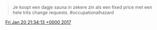 > Je koopt een dagje sauna in zekere zin als een fixed price met een hele trits change requests\. \#occupationalhazard

<img src="../../media/tweet.ico" width="12" /> [Fri Jan 20 21:34:13 +0000 2017](https://twitter.com/DromerDenker/status/822557871640608777)